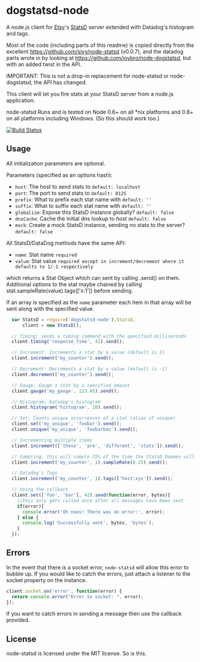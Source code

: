 # dogstatsd-node

A node.js client for [Etsy](http://etsy.com)'s [StatsD](https://github.com/etsy/statsd) server extended with Datadog's histogram and tags.

Most of the code (including parts of this readme) is copied directly from the excellent https://github.com/sivy/node-statsd (v0.0.7), and the datadog parts wrote in by looking at https://github.com/joybro/node-dogstatsd, but with an added twist in the API.

IMPORTANT: This is not a drop-in replacement for node-statsd or node-dogstatsd, the API has changed.

This client will let you fire stats at your StatsD server from a node.js application.

node-statsd Runs and is tested on Node 0.6+ on all *nix platforms and 0.8+ on all platforms including Windows. (So this should work too.)

[![Build Status](https://api.travis-ci.org/vanchi-zendesk/dogstatsd-node.png?branch=master)](http://travis-ci.org/vanchi-zendesk/dogstatsd-node)

## Usage

All initialization parameters are optional.

Parameters (specified as an options hash):
* `host`:      The host to send stats to `default: localhost`
* `port`:      The port to send stats to `default: 8125`
* `prefix`:    What to prefix each stat name with `default: ''`
* `suffix`:    What to suffix each stat name with `default: ''`
* `globalize`: Expose this StatsD instance globally? `default: false`
* `dnsCache`:  Cache the initial dns lookup to *host* `default: false`
* `mock`:      Create a mock StatsD instance, sending no stats to the server? `default: false`

All StatsD/DataDog methods have the same API:
* `name`:       Stat name `required`
* `value`:      Stat value `required except in increment/decrement where it defaults to 1/-1 respectively`

which returns a Stat Object which can sent by calling .send() on them.
Additional options to the stat maybe chained by calling stat.sampleRate(value).tags(['x:1']) before sending.

If an array is specified as the `name` parameter each item in that array will be sent along with the specified value.

```javascript
  var StatsD = require('dogstatsd-node').StatsD,
      client = new StatsD();

  // Timing: sends a timing command with the specified milliseconds
  client.timing('response_time', 42).send();

  // Increment: Increments a stat by a value (default is 1)
  client.increment('my_counter').send();

  // Decrement: Decrements a stat by a value (default is -1)
  client.decrement('my_counter').send();

  // Gauge: Gauge a stat by a specified amount
  client.gauge('my_gauge', 123.45).send();

  // Histogram: Datadog's histogram
  client.histogram('histogram', 10).send();

  // Set: Counts unique occurrences of a stat (alias of unique)
  client.set('my_unique', 'foobar').send();
  client.unique('my_unique', 'foobarbaz').send();

  // Incrementing multiple items
  client.increment(['these', 'are', 'different', 'stats']).send();

  // Sampling, this will sample 25% of the time the StatsD Daemon will compensate for sampling
  client.increment('my_counter', 1).sampleRate(0.25).send();

  // Datadog's Tags
  client.increment('my_counter', 1).tags(['host:xyz']).send();

  // Using the callback
  client.set(['foo', 'bar'], 42).send(function(error, bytes){
    //this only gets called once after all messages have been sent
    if(error){
      console.error('Oh noes! There was an error:', error);
    } else {
      console.log('Successfully sent', bytes, 'bytes');
    }
  });
```

## Errors

In the event that there is a socket error, `node-statsd` will allow this error to bubble up.  If you would like to catch the errors, just attach a listener to the socket property on the instance.

```javascript
client.socket.on('error', function(error) {
  return console.error("Error in socket: ", error);
});
```

If you want to catch errors in sending a message then use the callback provided.

## License

node-statsd is licensed under the MIT license. So is this.

